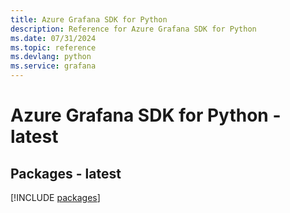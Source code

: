 ```yaml
---
title: Azure Grafana SDK for Python
description: Reference for Azure Grafana SDK for Python
ms.date: 07/31/2024
ms.topic: reference
ms.devlang: python
ms.service: grafana
---
```

# Azure Grafana SDK for Python - latest
## Packages - latest
[!INCLUDE [packages](grafana-index.md)]